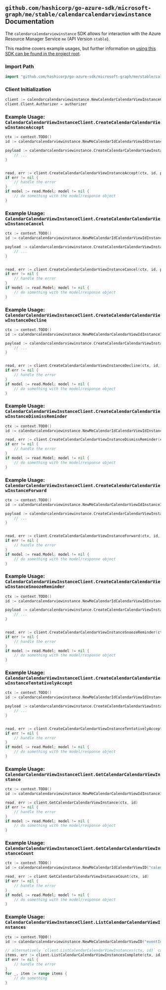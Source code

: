 
## `github.com/hashicorp/go-azure-sdk/microsoft-graph/me/stable/calendarcalendarviewinstance` Documentation

The `calendarcalendarviewinstance` SDK allows for interaction with the Azure Resource Manager Service `me` (API Version `stable`).

This readme covers example usages, but further information on [using this SDK can be found in the project root](https://github.com/hashicorp/go-azure-sdk/tree/main/docs).

### Import Path

```go
import "github.com/hashicorp/go-azure-sdk/microsoft-graph/me/stable/calendarcalendarviewinstance"
```


### Client Initialization

```go
client := calendarcalendarviewinstance.NewCalendarCalendarViewInstanceClientWithBaseURI("https://management.azure.com")
client.Client.Authorizer = authorizer
```


### Example Usage: `CalendarCalendarViewInstanceClient.CreateCalendarCalendarViewInstanceAccept`

```go
ctx := context.TODO()
id := calendarcalendarviewinstance.NewMeCalendarIdCalendarViewIdInstanceID("calendarIdValue", "eventIdValue", "eventId1Value")

payload := calendarcalendarviewinstance.CreateCalendarCalendarViewInstanceAcceptRequest{
	// ...
}


read, err := client.CreateCalendarCalendarViewInstanceAccept(ctx, id, payload)
if err != nil {
	// handle the error
}
if model := read.Model; model != nil {
	// do something with the model/response object
}
```


### Example Usage: `CalendarCalendarViewInstanceClient.CreateCalendarCalendarViewInstanceCancel`

```go
ctx := context.TODO()
id := calendarcalendarviewinstance.NewMeCalendarIdCalendarViewIdInstanceID("calendarIdValue", "eventIdValue", "eventId1Value")

payload := calendarcalendarviewinstance.CreateCalendarCalendarViewInstanceCancelRequest{
	// ...
}


read, err := client.CreateCalendarCalendarViewInstanceCancel(ctx, id, payload)
if err != nil {
	// handle the error
}
if model := read.Model; model != nil {
	// do something with the model/response object
}
```


### Example Usage: `CalendarCalendarViewInstanceClient.CreateCalendarCalendarViewInstanceDecline`

```go
ctx := context.TODO()
id := calendarcalendarviewinstance.NewMeCalendarCalendarViewIdInstanceID("eventIdValue", "eventId1Value")

payload := calendarcalendarviewinstance.CreateCalendarCalendarViewInstanceDeclineRequest{
	// ...
}


read, err := client.CreateCalendarCalendarViewInstanceDecline(ctx, id, payload)
if err != nil {
	// handle the error
}
if model := read.Model; model != nil {
	// do something with the model/response object
}
```


### Example Usage: `CalendarCalendarViewInstanceClient.CreateCalendarCalendarViewInstanceDismissReminder`

```go
ctx := context.TODO()
id := calendarcalendarviewinstance.NewMeCalendarIdCalendarViewIdInstanceID("calendarIdValue", "eventIdValue", "eventId1Value")

read, err := client.CreateCalendarCalendarViewInstanceDismissReminder(ctx, id)
if err != nil {
	// handle the error
}
if model := read.Model; model != nil {
	// do something with the model/response object
}
```


### Example Usage: `CalendarCalendarViewInstanceClient.CreateCalendarCalendarViewInstanceForward`

```go
ctx := context.TODO()
id := calendarcalendarviewinstance.NewMeCalendarCalendarViewIdInstanceID("eventIdValue", "eventId1Value")

payload := calendarcalendarviewinstance.CreateCalendarCalendarViewInstanceForwardRequest{
	// ...
}


read, err := client.CreateCalendarCalendarViewInstanceForward(ctx, id, payload)
if err != nil {
	// handle the error
}
if model := read.Model; model != nil {
	// do something with the model/response object
}
```


### Example Usage: `CalendarCalendarViewInstanceClient.CreateCalendarCalendarViewInstanceSnoozeReminder`

```go
ctx := context.TODO()
id := calendarcalendarviewinstance.NewMeCalendarIdCalendarViewIdInstanceID("calendarIdValue", "eventIdValue", "eventId1Value")

payload := calendarcalendarviewinstance.CreateCalendarCalendarViewInstanceSnoozeReminderRequest{
	// ...
}


read, err := client.CreateCalendarCalendarViewInstanceSnoozeReminder(ctx, id, payload)
if err != nil {
	// handle the error
}
if model := read.Model; model != nil {
	// do something with the model/response object
}
```


### Example Usage: `CalendarCalendarViewInstanceClient.CreateCalendarCalendarViewInstanceTentativelyAccept`

```go
ctx := context.TODO()
id := calendarcalendarviewinstance.NewMeCalendarIdCalendarViewIdInstanceID("calendarIdValue", "eventIdValue", "eventId1Value")

payload := calendarcalendarviewinstance.CreateCalendarCalendarViewInstanceTentativelyAcceptRequest{
	// ...
}


read, err := client.CreateCalendarCalendarViewInstanceTentativelyAccept(ctx, id, payload)
if err != nil {
	// handle the error
}
if model := read.Model; model != nil {
	// do something with the model/response object
}
```


### Example Usage: `CalendarCalendarViewInstanceClient.GetCalendarCalendarViewInstance`

```go
ctx := context.TODO()
id := calendarcalendarviewinstance.NewMeCalendarCalendarViewIdInstanceID("eventIdValue", "eventId1Value")

read, err := client.GetCalendarCalendarViewInstance(ctx, id)
if err != nil {
	// handle the error
}
if model := read.Model; model != nil {
	// do something with the model/response object
}
```


### Example Usage: `CalendarCalendarViewInstanceClient.GetCalendarCalendarViewInstanceCount`

```go
ctx := context.TODO()
id := calendarcalendarviewinstance.NewMeCalendarIdCalendarViewID("calendarIdValue", "eventIdValue")

read, err := client.GetCalendarCalendarViewInstanceCount(ctx, id)
if err != nil {
	// handle the error
}
if model := read.Model; model != nil {
	// do something with the model/response object
}
```


### Example Usage: `CalendarCalendarViewInstanceClient.ListCalendarCalendarViewInstances`

```go
ctx := context.TODO()
id := calendarcalendarviewinstance.NewMeCalendarCalendarViewID("eventIdValue")

// alternatively `client.ListCalendarCalendarViewInstances(ctx, id)` can be used to do batched pagination
items, err := client.ListCalendarCalendarViewInstancesComplete(ctx, id)
if err != nil {
	// handle the error
}
for _, item := range items {
	// do something
}
```
